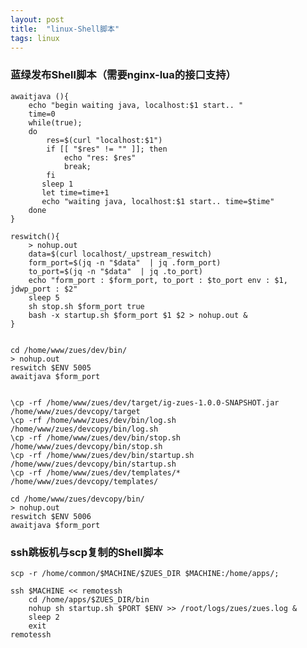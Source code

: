 ```yaml
---
layout: post
title:  "linux-Shell脚本"
tags: linux
---
```


### 蓝绿发布Shell脚本（需要nginx-lua的接口支持）
    
    awaitjava (){
        echo "begin waiting java, localhost:$1 start.. "
        time=0
        while(true);
        do
            res=$(curl "localhost:$1")
            if [[ "$res" != "" ]]; then
                echo "res: $res"
                break;
            fi
           sleep 1
           let time=time+1
           echo "waiting java, localhost:$1 start.. time=$time" 
        done
    } 
    
    reswitch(){
        > nohup.out 
        data=$(curl localhost/_upstream_reswitch)
        form_port=$(jq -n "$data"  | jq .form_port)
        to_port=$(jq -n "$data"  | jq .to_port)
        echo "form_port : $form_port, to_port : $to_port env : $1, jdwp_port : $2" 
        sleep 5 
        sh stop.sh $form_port true 
        bash -x startup.sh $form_port $1 $2 > nohup.out & 
    } 
    
    
    cd /home/www/zues/dev/bin/ 
    > nohup.out 
    reswitch $ENV 5005 
    awaitjava $form_port 
    
    
    \cp -rf /home/www/zues/dev/target/ig-zues-1.0.0-SNAPSHOT.jar /home/www/zues/devcopy/target 
    \cp -rf /home/www/zues/dev/bin/log.sh /home/www/zues/devcopy/bin/log.sh 
    \cp -rf /home/www/zues/dev/bin/stop.sh /home/www/zues/devcopy/bin/stop.sh 
    \cp -rf /home/www/zues/dev/bin/startup.sh /home/www/zues/devcopy/bin/startup.sh 
    \cp -rf /home/www/zues/dev/templates/* /home/www/zues/devcopy/templates/ 
    
    cd /home/www/zues/devcopy/bin/ 
    > nohup.out 
    reswitch $ENV 5006 
    awaitjava $form_port 


### ssh跳板机与scp复制的Shell脚本
    
    scp -r /home/common/$MACHINE/$ZUES_DIR $MACHINE:/home/apps/;
    
    ssh $MACHINE << remotessh
        cd /home/apps/$ZUES_DIR/bin
        nohup sh startup.sh $PORT $ENV >> /root/logs/zues/zues.log & 
        sleep 2
        exit
    remotessh
    
